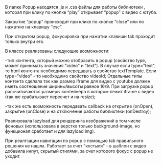 В папке Popup находятся .js и .css файлы для работы библиотеки , которая при клику по кнопке “play” открывает “popup” с видео с ютуба.

Закрытие “popup” происходит при клике по кнопке “close” или по нажатию на клавишу “esc”.

При открытом popup, фокусировка при нажатии клавиши tab проходит только внутри его.

В классе реализованы следующие возможности:

-тип контента, который можно отобразить в popup (свойство type, может принимать значения "video" и "text"). В случае если type="text", то html контента необходимо передавать в свойство textTemplate. Если type="video" - то необходимо свойство videoId;
Отдельные типы контента сделала так как размер iframe для видео с youtube должен иметь соотношение ширины/высоты равное 16/9. При загрузке popup рассчитываются размеры контейнера в котором лежит iframe с видео (так же срабатывает пересчет и на resize); 

-так же есть возможность передавать callback на открытие (onOpen), закрытие (onClose) и на отключение работы библиотеки (onDestroy);

Реализовала lazyload для рендеринга изображений в том числе фоновых (использовала в верстке только background-image, но функционал сработает и для lazyload img).

При реалтзации навигации по popup с помощью tab правильного решения не нашла.
Работает за счет "костыля" - в шаблон с видео добавила инпут, скрытый стилями, за счет которого фокус с popup не уходит.